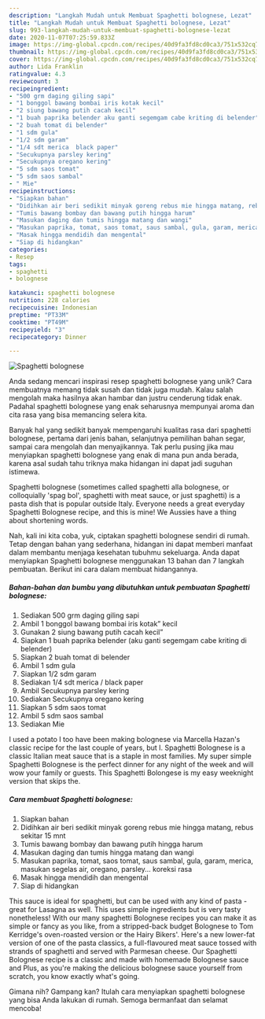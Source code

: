 ```yaml
---
description: "Langkah Mudah untuk Membuat Spaghetti bolognese, Lezat"
title: "Langkah Mudah untuk Membuat Spaghetti bolognese, Lezat"
slug: 993-langkah-mudah-untuk-membuat-spaghetti-bolognese-lezat
date: 2020-11-07T07:25:59.833Z
image: https://img-global.cpcdn.com/recipes/40d9fa3fd8cd0ca3/751x532cq70/spaghetti-bolognese-foto-resep-utama.jpg
thumbnail: https://img-global.cpcdn.com/recipes/40d9fa3fd8cd0ca3/751x532cq70/spaghetti-bolognese-foto-resep-utama.jpg
cover: https://img-global.cpcdn.com/recipes/40d9fa3fd8cd0ca3/751x532cq70/spaghetti-bolognese-foto-resep-utama.jpg
author: Lida Franklin
ratingvalue: 4.3
reviewcount: 3
recipeingredient:
- "500 grm daging giling sapi"
- "1 bonggol bawang bombai iris kotak kecil"
- "2 siung bawang putih cacah kecil"
- "1 buah paprika belender aku ganti segemgam cabe kriting di belender"
- "2 buah tomat di belender"
- "1 sdm gula"
- "1/2 sdm garam"
- "1/4 sdt merica  black paper"
- "Secukupnya parsley kering"
- "Secukupnya oregano kering"
- "5 sdm saos tomat"
- "5 sdm saos sambal"
- " Mie"
recipeinstructions:
- "Siapkan bahan"
- "Didihkan air beri sedikit minyak goreng rebus mie hingga matang, rebus sekitar 15 mnt"
- "Tumis bawang bombay dan bawang putih hingga harum"
- "Masukan daging dan tumis hingga matang dan wangi"
- "Masukan paprika, tomat, saos tomat, saus sambal, gula, garam, merica, masukan segelas air, oregano, parsley... koreksi rasa"
- "Masak hingga mendidih dan mengental"
- "Siap di hidangkan"
categories:
- Resep
tags:
- spaghetti
- bolognese

katakunci: spaghetti bolognese 
nutrition: 228 calories
recipecuisine: Indonesian
preptime: "PT33M"
cooktime: "PT49M"
recipeyield: "3"
recipecategory: Dinner

---
```



![Spaghetti bolognese](https://img-global.cpcdn.com/recipes/40d9fa3fd8cd0ca3/751x532cq70/spaghetti-bolognese-foto-resep-utama.jpg)

Anda sedang mencari inspirasi resep spaghetti bolognese yang unik? Cara membuatnya memang tidak susah dan tidak juga mudah. Kalau salah mengolah maka hasilnya akan hambar dan justru cenderung tidak enak. Padahal spaghetti bolognese yang enak seharusnya mempunyai aroma dan cita rasa yang bisa memancing selera kita.

Banyak hal yang sedikit banyak mempengaruhi kualitas rasa dari spaghetti bolognese, pertama dari jenis bahan, selanjutnya pemilihan bahan segar, sampai cara mengolah dan menyajikannya. Tak perlu pusing jika mau menyiapkan spaghetti bolognese yang enak di mana pun anda berada, karena asal sudah tahu triknya maka hidangan ini dapat jadi suguhan istimewa.

Spaghetti bolognese (sometimes called spaghetti alla bolognese, or colloquially &#39;spag bol&#39;, spaghetti with meat sauce, or just spaghetti) is a pasta dish that is popular outside Italy. Everyone needs a great everyday Spaghetti Bolognese recipe, and this is mine! We Aussies have a thing about shortening words.


Nah, kali ini kita coba, yuk, ciptakan spaghetti bolognese sendiri di rumah. Tetap dengan bahan yang sederhana, hidangan ini dapat memberi manfaat dalam membantu menjaga kesehatan tubuhmu sekeluarga. Anda dapat menyiapkan Spaghetti bolognese menggunakan 13 bahan dan 7 langkah pembuatan. Berikut ini cara dalam membuat hidangannya.

<!--inarticleads1-->

##### Bahan-bahan dan bumbu yang dibutuhkan untuk pembuatan Spaghetti bolognese:

1. Sediakan 500 grm daging giling sapi
1. Ambil 1 bonggol bawang bombai iris kotak” kecil
1. Gunakan 2 siung bawang putih cacah kecil”
1. Siapkan 1 buah paprika belender (aku ganti segemgam cabe kriting di belender)
1. Siapkan 2 buah tomat di belender
1. Ambil 1 sdm gula
1. Siapkan 1/2 sdm garam
1. Sediakan 1/4 sdt merica / black paper
1. Ambil Secukupnya parsley kering
1. Sediakan Secukupnya oregano kering
1. Siapkan 5 sdm saos tomat
1. Ambil 5 sdm saos sambal
1. Sediakan  Mie


I used a potato I too have been making bolognese via Marcella Hazan&#39;s classic recipe for the last couple of years, but I. Spaghetti Bolognese is a classic Italian meat sauce that is a staple in most families. My super simple Spaghetti Bolognese is the perfect dinner for any night of the week and will wow your family or guests. This Spaghetti Bolongese is my easy weeknight version that skips the. 

<!--inarticleads2-->

##### Cara membuat Spaghetti bolognese:

1. Siapkan bahan
1. Didihkan air beri sedikit minyak goreng rebus mie hingga matang, rebus sekitar 15 mnt
1. Tumis bawang bombay dan bawang putih hingga harum
1. Masukan daging dan tumis hingga matang dan wangi
1. Masukan paprika, tomat, saos tomat, saus sambal, gula, garam, merica, masukan segelas air, oregano, parsley... koreksi rasa
1. Masak hingga mendidih dan mengental
1. Siap di hidangkan


This sauce is ideal for spaghetti, but can be used with any kind of pasta - great for Lasagna as well. This uses simple ingredients but is very tasty nonetheless! With our many spaghetti Bolognese recipes you can make it as simple or fancy as you like, from a stripped-back budget Bolognese to Tom Kerridge&#39;s oven-roasted version or the Hairy Bikers&#39;. Here&#39;s a new lower-fat version of one of the pasta classics, a full-flavoured meat sauce tossed with strands of spaghetti and served with Parmesan cheese. Our Spaghetti Bolognese recipe is a classic and made with homemade Bolognese sauce and Plus, as you&#39;re making the delicious bolognese sauce yourself from scratch, you know exactly what&#39;s going. 

Gimana nih? Gampang kan? Itulah cara menyiapkan spaghetti bolognese yang bisa Anda lakukan di rumah. Semoga bermanfaat dan selamat mencoba!
